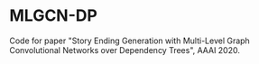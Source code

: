 # MLGCN-DP
Code for paper "Story Ending Generation with Multi-Level Graph Convolutional Networks over Dependency Trees", AAAI 2020.
